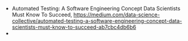 

- Automated Testing: A Software Engineering Concept Data Scientists Must Know To Succeed, https://medium.com/data-science-collective/automated-testing-a-software-engineering-concept-data-scientists-must-know-to-succeed-ab7cbc4db6b6
- 
